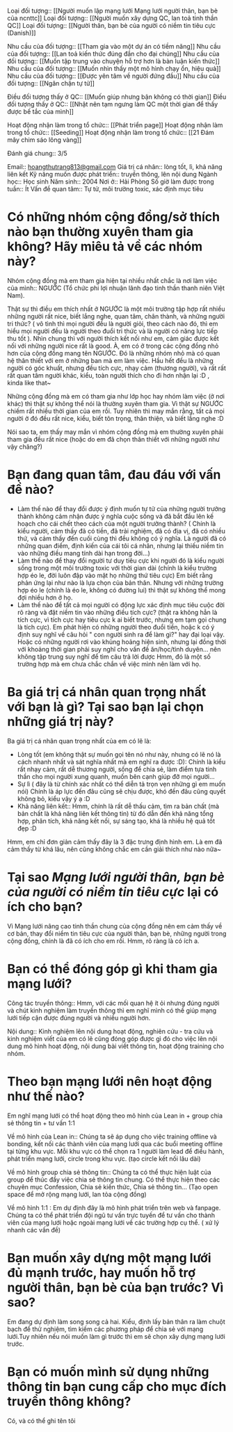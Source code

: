 Loại đối tượng:: [[Người muốn lập mạng lưới Mạng lưới người thân, bạn bè của ncnttc]]
Loại đối tượng:: [[Người muốn xây dựng QC, lan toả tinh thần QC]]
Loại đối tượng:: [[Người thân, bạn bè của người có niềm tin tiêu cực (Danish)]]

Nhu cầu của đối tượng:: [[Tham gia vào một dự án có tiềm năng]]
Nhu cầu của đối tượng:: [[Lan toả kiến thức đúng đắn cho đại chúng]]
Nhu cầu của đối tượng:: [[Muốn tập trung vào chuyện hỗ trợ hơn là bàn luận kiến thức]]
Nhu cầu của đối tượng:: [[Muốn nhìn thấy một mô hình chạy ổn, hiệu quả]]
Nhu cầu của đối tượng:: [[Được yên tâm về người đứng đầu]]
Nhu cầu của đối tượng:: [[Ngăn chặn tự tử]]

Điều đối tượng thấy ở QC:: [[Muốn giúp nhưng bận không có thời gian]]
Điều đối tượng thấy ở QC:: [[Nhật nên tạm ngưng làm QC một thời gian để thấy được bế tắc của mình]]

Hoạt động nhận làm trong tổ chức:: [[Phát triển page]]
Hoạt động nhận làm trong tổ chức:: [[Seeding]]
Hoạt động nhận làm trong tổ chức:: [[21 Đám mây chim sáo lông vàng]]

Đánh giá chung:: 3/5


Email:: hoangthutrang813@gmail.com
Giá trị cá nhân:: lòng tốt, lì, khả năng liên kết
Kỹ năng muốn được phát triển:: truyền thông, lên nội dung
Ngành học:: Học sinh
Năm sinh:: 2004
Nơi ở:: Hải Phòng
Số giờ làm được trong tuần:: Ít
Vấn đề quan tâm:: Tự tử, môi trường toxic, xác định mục tiêu

# Có những nhóm cộng đồng/sở thích nào bạn thường xuyên tham gia không? Hãy miêu tả về các nhóm này?
Nhóm cộng đồng mà em tham gia hiện tại nhiều nhất chắc là nơi làm việc của mình:: NGƯỚC (Tổ chức phi lợi nhuận lãnh đạo tinh thần thanh niên Việt Nam).

Thật sự thì điều em thích nhất ở NGƯỚC là một môi trường tập hợp rất nhiều những người rất nice, biết lắng nghe, quan tâm, chân thành, và những người tri thức? ( vô tình thì mọi người đều là người giỏi, theo cách nào đó, thì em hiểu mọi người đều là người theo đuổi tri thức và là người có năng lực tiếp thu tốt ). Nhìn chung thì với người thích kết nối như em, cảm giác được kết nối với những người nice rất là good. À, em có ở trong các cộng đồng nhỏ hơn của cộng đồng mang tên NGƯỚC. Đó là những nhóm nhỏ mà có quan hệ thân thiết với em ở những ban mà em làm việc. Hầu hết đều là những người có góc khuất, nhưng đều tích cực, nhạy cảm (thương người), và rất rất rất quan tâm người khác, kiểu, toàn người thích cho đi hơn nhận lại :D , kinda like that~

Những cộng đồng mà em có tham gia như lớp học hay nhóm làm việc (ở nơi khác) thì thật sự không thể nói là thường xuyên tham gia. Vì thật sự NGƯỚC chiếm rất nhiều thời gian của em rồi. Tuy nhiên thì may mắn rằng, tất cả mọi người ở đó đều rất nice, kiểu, biết tôn trọng, thân thiện, và biết lắng nghe :D

Nói sao ta, em thấy may mắn vì nhóm cộng đồng mà em thường xuyên phải tham gia đều rất nice (hoặc do em đã chọn thân thiết với những người như vậy chăng?)

# Bạn đang quan tâm, đau đáu với vấn đề nào?
- Làm thế nào để thay đổi được ý định muốn tự tử của những người trưởng thành không cảm nhận được ý nghĩa cuộc sống và đã bắt đầu lên kế hoạch cho cái chết theo cách của một người trưởng thành? ( Chính là kiểu người, cảm thấy đã có tiền, đã trải nghiệm, đã có địa vị, đã có nhiều thứ, và cảm thấy đến cuối cùng thì đều không có ý nghĩa. Là người đã có những quan điểm, định kiến của cái tôi cá nhân, nhưng lại thiếu niềm tin vào những điều mang tính dài hạn trong đời...)
- Làm thế nào để thay đổi người tư duy tiêu cực khi người đó là kiểu người sống trong một môi trường toxic với thời gian dài (chính là kiểu trường hợp éo le, đời luôn đập vào mặt họ những thứ tiêu cực) Em biết rằng phản ứng lại như nào là lựa chọn của bản thân. Nhưng với những trường hợp éo le (chính là éo le, không có đường lui) thì thật sự không thể mong đợi nhiều hơn ở họ.
- Làm thế nào để tất cả mọi người có động lực xác định mục tiêu cuộc đời rõ ràng và đặt niềm tin vào những điều tích cực? (thật ra không hẳn là tích cực, vì tích cực hay tiêu cực k ai biết trước, nhưng em tạm gọi chung là tích cực). Em phát hiện có những người theo đuổi tiền, hoặc k có ý định suy nghĩ về câu hỏi " con người sinh ra để làm gì?" hay đại loại vậy. Hoặc có những người rơi vào khủng hoảng hiện sinh, nhưng lại đồng thời với khoảng thời gian phải suy nghĩ cho vấn đề ăn/học/tình duyên... nên không tập trung suy nghĩ để tìm câu trả lời được Hmm, đó là một số trường hợp mà em chưa chắc chắn về việc mình nên làm với họ.

# Ba giá trị cá nhân quan trọng nhất với bạn là gì? Tại sao bạn lại chọn những giá trị này?

Ba giá trị cá nhân quan trọng nhất của em có lẽ là:

- Lòng tốt (em không thật sự muốn gọi tên nó như này, nhưng có lẽ nó là cách nhanh nhất và sát nghĩa nhất mà em nghĩ ra được :D): Chính là kiểu rất nhạy cảm, rất dễ thương người, sống để chia sẻ, làm điểm tựa tinh thần cho mọi người xung quanh, muốn bên cạnh giúp đỡ mọi người...
- Sự lì ( đây là từ chính xác nhất có thể diễn tả trọn vẹn những gì em muốn nói) Chính là áp lực đến đâu cũng sẽ chịu được, khó đến đâu cũng quyết không bỏ, kiểu vậy ý ạ :D
- Khả năng liên kết:: Hmm, chính là rất dễ thấu cảm, tìm ra bản chất (mà bản chất là khả năng liên kết thông tin) từ đó dẫn đến khả năng tổng hợp, phân tích, khả năng kết nối, sự sáng tạo, khá là nhiều hệ quả tốt đẹp :D

Hmm, em chỉ đơn giản cảm thấy đây là 3 đặc trưng định hình em. Là em đã cảm thấy từ khá lâu, nên cũng không chắc em cần giải thích như nào nữa~

# Tại sao *Mạng lưới người thân, bạn bè của người có niềm tin tiêu cực* lại có ích cho bạn?
Vì Mạng lưới nâng cao tinh thần chung của cộng đồng nên em cảm thấy về cơ bản, thay đổi niềm tin tiêu cực của người thân, bạn bè, những người trong cộng đồng, chính là đã có ích cho em rồi. Hmm, rõ ràng là có ích a.

# Bạn có thể đóng góp gì khi tham gia mạng lưới?

Công tác truyền thông:: Hmm, với các mối quan hệ ít ỏi nhưng đúng người và chút kinh nghiệm làm truyền thông thì em nghĩ mình có thể giúp mạng lưới tiếp cận được đúng người và nhiều người hơn.

Nội dung:: Kinh nghiệm lên nội dung hoạt động, nghiên cứu - tra cứu và kinh nghiệm viết của em có lẽ cũng đóng góp được gì đó cho việc lên nội dung mô hình hoạt động, nội dung bài viết thông tin, hoạt động training cho nhóm.

# Theo bạn mạng lưới nên hoạt động như thế nào?

Em nghĩ mạng lưới có thể hoạt động theo mô hình của Lean in + group chia sẻ thông tin + tư vấn 1:1

Về mô hình của Lean in:: Chúng ta sẽ áp dụng cho việc training offline và bonding, kết nối các thành viên của mạng lưới qua các buổi meeting offline tại từng khu vực. Mỗi khu vực có thể chọn ra 1 người làm lead để điều hành, phát triển mạng lưới, circle trong khu vực. (tạo circle kết nối lâu dài)

Về mô hình group chia sẻ thông tin:: Chúng ta có thể thực hiện luật của group để thúc đẩy việc chia sẻ thông tin chung. Có thể thực hiện theo các chuyên mục Confession, Chia sẻ kiến thức, Chia sẻ thông tin... (Tạo open space để mở rộng mạng lưới, lan tỏa cộng đồng)

Về mô hình 1:1 : Em dự định đây là mô hình phát triển trên web và fanpage. Chúng ta có thể phát triển đội ngũ tư vấn trực tuyến để tư vấn cho thành viên của mạng lưới hoặc ngoài mạng lưới về các trường hợp cụ thể. ( xử lý nhanh các vấn đề)

# Bạn muốn xây dựng một mạng lưới đủ mạnh trước, hay muốn hỗ trợ người thân, bạn bè của bạn trước? Vì sao?
Em đang dự định làm song song cả hai. Kiểu, định lấy bản thân ra làm chuột bạch để thử nghiệm, tìm kiếm các phương pháp để chia sẻ với mạng lưới.Tuy nhiên nếu nói muốn làm gì trước thì em sẽ chọn xây dựng mạng lưới trước.

# Bạn có muốn mình sử dụng những thông tin bạn cung cấp cho mục đích truyền thông không?

Có, và có thể ghi tên tôi
